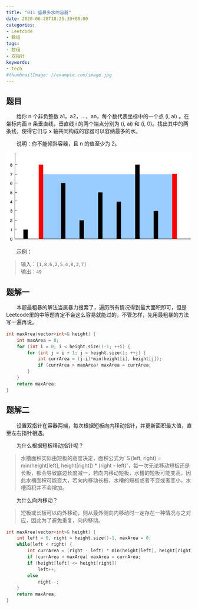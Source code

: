 ```yaml
---
title: "011 盛最多水的容器"
date: 2020-06-28T18:25:39+08:00
categories:
- Leetcode
- 数组
tags:
- 数组
- 双指针
keywords:
- tech
#thumbnailImage: //example.com/image.jpg
---
```


<!--more-->
## 题目
　　给你 n 个非负整数 a1，a2，...，an，每个数代表坐标中的一个点 (i, ai) 。在坐标内画 n 条垂直线，垂直线 i 的两个端点分别为 (i, ai) 和 (i, 0)。找出其中的两条线，使得它们与 x 轴共同构成的容器可以容纳最多的水。

　　说明：你不能倾斜容器，且 n 的值至少为 2。

![盛最多水的容器](/Leetcode/011/盛最多水的容器.jpg)

　　示例：
> 输入：`[1,8,6,2,5,4,8,3,7]`  
> 输出：`49`

## 题解一
　　本题最粗暴的解法当属暴力搜索了，遍历所有情况得到最大面积即可，但是Leetcode里的中等题肯定不会这么容易就能过的，不管怎样，先用最粗暴的方法写一遍再说。

```cpp
int maxArea(vector<int>& height) {
    int maxArea = 0;
    for (int i = 0; i < height.size()-1; ++i) {
        for (int j = i + 1; j < height.size(); ++j) {
            int currArea = (j-i)*min(height[i], height[j]);
            if (currArea > maxArea) maxArea = currArea;
        }
    }
    return maxArea;
}
```

## 题解二
　　设置双指针在容器两端，每次根据短板向内移动指针，并更新面积最大值，直至左右指针相遇。

　　为什么根据短板移动指针呢？
> 水槽面积实际由短板的高度决定，面积公式为`Ｓ(left, right) = min(height[left], height[right]) * (right - left)'，每一次无论移动短板还是长板，都会导致底边长度减一，若向内移动短板，水槽的短板可能变高，因此水槽面积可能变大，若向内移动长板，水槽的短板或者不变或者变小，水槽面积并不会增加。

　　为什么向内移动？
> 短板或长板可以向外移动，则从最外侧向内移动时一定存在一种情况与之对应，因此为了避免重复，向内移动。

```cpp
int maxArea(vector<int>& height) {
    int left = 0, right = height.size()-1, maxArea = 0;
    while(left < right) {
        int currArea = (right - left) * min(height[left], height[right]);
        if (currArea > maxArea) maxArea = currArea;
        if (height[left] <= height[right])
            left++;
        else
            right--;
    }
    return maxArea;
}
```